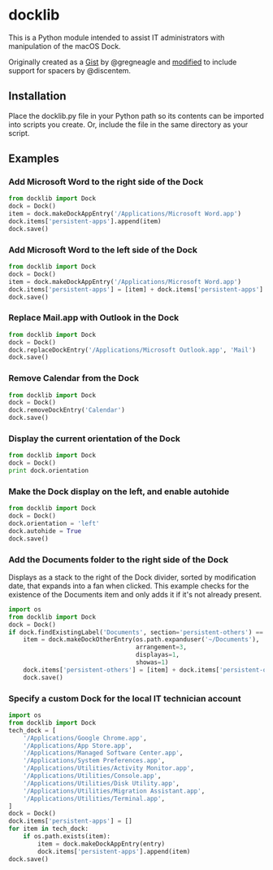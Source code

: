 # docklib

This is a Python module intended to assist IT administrators with manipulation of the macOS Dock.

Originally created as a [Gist](https://gist.github.com/gregneagle/5c422d709c93615341a21009f800222e) by @gregneagle and [modified](https://gist.github.com/discentem/448b3f99b98ebabdcb56a55c40076449) to include support for spacers by @discentem.

## Installation

Place the docklib.py file in your Python path so its contents can be imported into scripts you create. Or, include the file in the same directory as your script.

## Examples

### Add Microsoft Word to the right side of the Dock

```python
from docklib import Dock
dock = Dock()
item = dock.makeDockAppEntry('/Applications/Microsoft Word.app')
dock.items['persistent-apps'].append(item)
dock.save()
```

### Add Microsoft Word to the left side of the Dock

```python
from docklib import Dock
dock = Dock()
item = dock.makeDockAppEntry('/Applications/Microsoft Word.app')
dock.items['persistent-apps'] = [item] + dock.items['persistent-apps']
dock.save()
```

### Replace Mail.app with Outlook in the Dock

```python
from docklib import Dock
dock = Dock()
dock.replaceDockEntry('/Applications/Microsoft Outlook.app', 'Mail')
dock.save()
```

### Remove Calendar from the Dock

```python
from docklib import Dock
dock = Dock()
dock.removeDockEntry('Calendar')
dock.save()
```

### Display the current orientation of the Dock

```python
from docklib import Dock
dock = Dock()
print dock.orientation
```

### Make the Dock display on the left, and enable autohide

```python
from docklib import Dock
dock = Dock()
dock.orientation = 'left'
dock.autohide = True
dock.save()
```

### Add the Documents folder to the right side of the Dock

Displays as a stack to the right of the Dock divider, sorted by modification date, that expands into a fan when clicked. This example checks for the existence of the Documents item and only adds it if it's not already present.

```python
import os
from docklib import Dock
dock = Dock()
if dock.findExistingLabel('Documents', section='persistent-others') == -1:
    item = dock.makeDockOtherEntry(os.path.expanduser('~/Documents'),
                                   arrangement=3,
                                   displayas=1,
                                   showas=1)
    dock.items['persistent-others'] = [item] + dock.items['persistent-others']
    dock.save()
```

### Specify a custom Dock for the local IT technician account

```python
import os
from docklib import Dock
tech_dock = [
    '/Applications/Google Chrome.app',
    '/Applications/App Store.app',
    '/Applications/Managed Software Center.app',
    '/Applications/System Preferences.app',
    '/Applications/Utilities/Activity Monitor.app',
    '/Applications/Utilities/Console.app',
    '/Applications/Utilities/Disk Utility.app',
    '/Applications/Utilities/Migration Assistant.app',
    '/Applications/Utilities/Terminal.app',
]
dock = Dock()
dock.items['persistent-apps'] = []
for item in tech_dock:
    if os.path.exists(item):
        item = dock.makeDockAppEntry(entry)
        dock.items['persistent-apps'].append(item)
dock.save()
```
